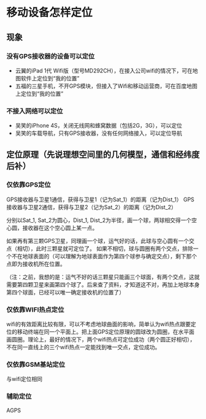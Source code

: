 # 移动设备怎样定位
## 现象
### 没有GPS接收器的设备可以定位

- 云翼的iPad 1代 Wifi版（型号MD292CH），在接入公司wifi的情况下，可在地图软件上定位到“我的位置”
- 五福的三星手机，不开GPS模块，但接入了Wifi和移动运营商，可在百度地图上定位到“我的位置”

### 不接入网络可以定位

- 吴笑的iPhone 4S，关闭无线网和蜂窝数据（包括2G，3G），可以定位
- 吴笑的车载导航，只有GPS接收器，没有任何网络接入，可以定位导航

## 定位原理（先说理想空间里的几何模型，通信和经纬度后补）
### 仅依靠GPS定位
GPS接收器与卫星1通信，获得与卫星1（记为Sat_1）的距离（记为Dist_1）
GPS接收器与卫星2通信，获得与卫星2（记为Sat_2）的距离（记为Dist_2）

分别以Sat_1, Sat_2为圆心，Dist_1, Dist_2为半径，画一个球，两球相交得一个空心圆，接收器在这个空心圆上某一点。

如果再有第三颗GPS卫星，同理画一个球，运气好的话，此球与空心圆有一个交点（相切），此时三颗星就可定位了。 如果不相切，球与圆圈有两个交点，排除一个不在地球表面的（可以理解为地球表面作为第四个球参与确定交点），剩下那个点即为接收机所在位置。

（注：之前，我想的是：运气不好的话三颗星只能画三个球面，有两个交点，这就需要第四颗卫星来画第四个球了。后来查了资料，才知道这不对，再加上地球本身第四个球面，已经可以唯一确定接收机的位置了）

### 仅依靠WIFI热点定位

wifi的有效距离比较有限，可以不考虑地球曲面的影响，简单认为wifi热点跟要定位的移动终端在同一个平面上。把上面GPS定位原理的圆球改为圆圈，在水平面画圆圈。理论上，最好的情况下，两个wifi热点可定位成功（两个圆正好相切），不在同一直线上的三个wifi热点一定能找到唯一交点，定位成功。

### 仅依靠GSM基站定位
与wifi定位相同

### 辅助定位
AGPS